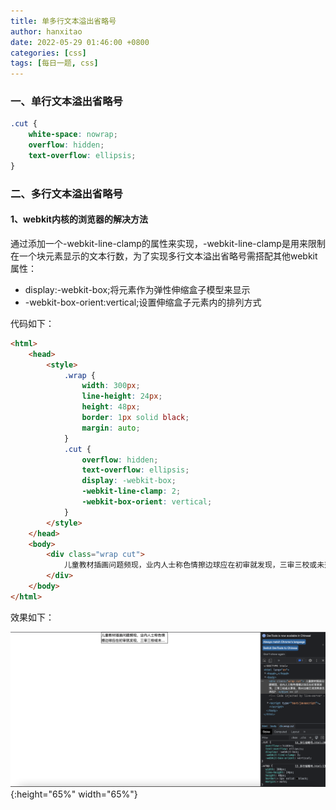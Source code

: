 ```yaml
---
title: 单多行文本溢出省略号
author: hanxitao
date: 2022-05-29 01:46:00 +0800
categories: [css]
tags: [每日一题, css]
---
```


### 一、单行文本溢出省略号

```css
.cut {
    white-space: nowrap;
    overflow: hidden;
    text-overflow: ellipsis;
}
```

### 二、多行文本溢出省略号

#### 1、webkit内核的浏览器的解决方法

通过添加一个-webkit-line-clamp的属性来实现，-webkit-line-clamp是用来限制在一个块元素显示的文本行数，为了实现多行文本溢出省略号需搭配其他webkit属性：

- display:-webkit-box;将元素作为弹性伸缩盒子模型来显示    
- -webkit-box-orient:vertical;设置伸缩盒子元素内的排列方式

代码如下：

```html
<html>
    <head>
        <style>
            .wrap {
                width: 300px;
                line-height: 24px;
                height: 48px;
                border: 1px solid black;
                margin: auto;
            }
            .cut {
                overflow: hidden;
                text-overflow: ellipsis;
                display: -webkit-box;
                -webkit-line-clamp: 2;
                -webkit-box-orient: vertical;
            }
        </style>
    </head>
    <body>
        <div class="wrap cut">
            儿童教材插画问题频现，业内人士称色情擦边球应在初审就发现，三审三校或未落实，教材出版正规流程是怎样的？
        </div>
    </body>
</html>
```

效果如下：

![ellipsis](/assets/img/css/ellipsis.png){:height="65%" width="65%"}